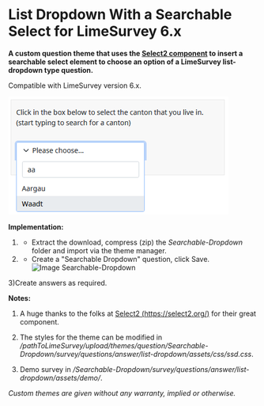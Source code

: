 # List Dropdown With a Searchable Select for LimeSurvey 6.x
**A custom question theme that uses the [Select2 component](https://select2.org/) to insert a searchable select element to choose an option of a LimeSurvey list-dropdown type question.**

Compatible with LimeSurvey version 6.x.

![Image Searchable-Dropdown](/Searchable-Dropdown/survey/questions/answer/list_dropdown/assets/images/ssd_6x_1.png)

**Implementation:**

1) - Extract the download, compress (zip) the *Searchable-Dropdown* folder and import via the theme manager.

2) - Create a "Searchable Dropdown" question, click Save.
    ![Image Searchable-Dropdown](/Searchable-Dropdown/survey/questions/answer/list_dropdown/assets/images/ssd_6x-2.png)

3)Create answers as required.

**Notes:**

1) A huge thanks to the folks at [Select2 (https://select2.org/)](https://select2.org/) for their great component.

2) The styles for the theme can be modified in */pathToLimeSurvey/upload/themes/question/Searchable-Dropdown/survey/questions/answer/list-dropdown/assets/css/ssd.css*.

4) Demo survey in */Searchable-Dropdown/survey/questions/answer/list-dropdown/assets/demo/*.
    
    
*Custom themes are given without any warranty, implied or otherwise.*
